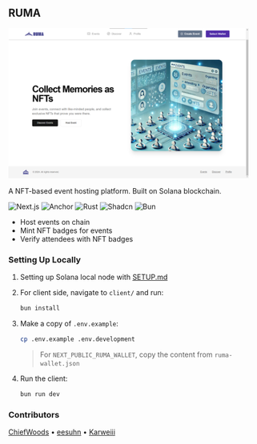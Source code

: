 ## RUMA

<img src="./docs/screenshot.png" alt="screenshot" width="480" /> <br>

A NFT-based event hosting platform. Built on Solana blockchain.

![Next.js][next] ![Anchor][anchor] ![Rust][rust] ![Shadcn][shadcn] ![Bun][bun]

- Host events on chain
- Mint NFT badges for events
- Verify attendees with NFT badges

### Setting Up Locally

1. Setting up Solana local node with [SETUP.md](./docs/SETUP.md)

2. For client side, navigate to `client/` and run:

   ```bash
   bun install
   ```

3. Make a copy of `.env.example`:

   ```bash
   cp .env.example .env.development
   ```

   > For `NEXT_PUBLIC_RUMA_WALLET`, copy the content from `ruma-wallet.json`

4. Run the client:

   ```bash
   bun run dev
   ```

### Contributors

[ChiefWoods](https://github.com/ChiefWoods)
• [eesuhn](https://github.com/eesuhn)
• [Karweiii](https://github.com/Karweiii)

<!-- LINKS -->
[next]: https://img.shields.io/badge/next.js-000000?style=for-the-badge&logo=nextdotjs&logoColor=white
[anchor]: https://img.shields.io/badge/anchor-1f44f2?style=for-the-badge&logo=solana&logoColor=white
[rust]: https://img.shields.io/badge/rust-8b3103?style=for-the-badge&logo=rust&logoColor=white
[shadcn]: https://img.shields.io/badge/shadcn/ui-000000?style=for-the-badge&logo=shadcn/ui&logoColor=white
[bun]: https://img.shields.io/badge/Bun-000000?logo=bun&logoColor=fff&style=for-the-badge
